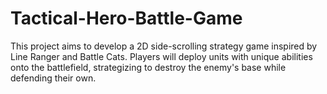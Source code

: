 # Tactical-Hero-Battle-Game
This project aims to develop a 2D side-scrolling strategy game inspired by Line Ranger and Battle Cats. Players will deploy units with unique abilities onto the battlefield, strategizing to destroy the enemy's base while defending their own.
